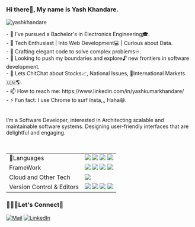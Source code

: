 
### Hi there👋, My name is Yash Khandare. 
<p align="left"> <img src="https://komarev.com/ghpvc/?username=yashkhandare&label=Profile%20views&color=0e75b6&style=flat" alt="yashkhandare" /> </p>
- 🔭 I’ve pursued a Bachelor's in Electronics Engineering🎓. <br>
- 🌱 Tech Enthusiast | Into Web Development💻 | Curious about Data. <br>
- 👯 Crafting elegant code to solve complex problems♾️. <br>
- 🤔 Looking to push my boundaries and explore🔓 new frontiers in software development. <br>
- 💬 Lets ChitChat about Stocks📈, National Issues, 🗽International Markets 🇺🇳🌎. <br>
- 📫 How to reach me: https://www.linkedin.com/in/yashkumarkhandare/ <br>
- ⚡ Fun fact: I use Chrome to surf Insta,,, Haha😄. <br>

<br>

I’m a Software Developer, interested in Architecting scalable and maintainable software systems. Designing user-friendly interfaces that are delightful and engaging. 

<br>

<table>
  <tr>
    <td valign="middle">
      <span>🧬Languages</span>
    </td>
    <td valign="middle">
      <div float="left">
     <img src="https://img.shields.io/badge/C++-%2300599C.svg?style=flat-square&logo=C%2B%2B&logoColor=white"/>
<img src="https://img.shields.io/badge/Python-%233776AB.svg?&style=flat-square&logo=python&logoColor=white"/>
<img src="https://img.shields.io/badge/JavaScript-%233333FF.svg?style=flat-square&logo=javascript&logoColor=white"/>
<img src="https://img.shields.io/badge/SQL-%2333AAEE.svg?style=flat-square&logo=postgresql&logoColor=white"/>
      </div>
    </td>
  </tr>
  <tr>
    <td valign="middle">
      <span>FrameWork</span>
    </td>
    <td valign="middle">
      <div float="left">
        <img src="https://img.shields.io/badge/Node.js-%23333333.svg?style=flat-square&logo=node.js&logoColor=white"/>
        <img src="https://img.shields.io/badge/React-%232053BA.svg?style=flat-square&logo=react&logoColor=white"/>
        <img src="https://img.shields.io/badge/MySQL-%230075BF.svg?style=flat-square&logo=mysql&logoColor=white"/>
<img src="https://img.shields.io/badge/MongoDB-%23132F40.svg?style=flat-square&logo=mongodb&logoColor=white"/>
      </div>
    </td>
  </tr>
  
<tr>
    <td valign="middle">
      <span>Cloud and Other Tech</span>
    </td>
    <td valign="middle">
      <div float="left">
        <img src="https://img.shields.io/badge/AmazonWebServices-%2300A1E0.svg?&style=flat-square&logo=salesforce&logoColor=white"/>
      </div>
    </td>
  </tr>

  <tr>
    <td valign="middle">
      <span>Version Control & Editors</span>
    </td>
    <td valign="middle">
      <div float="left">
        <img src="https://img.shields.io/badge/github-%23121011.svg?style=flat-square&logo=github&logoColor=white"/>
        <img src="https://img.shields.io/badge/Anaconda-%2342B029.svg?&style=flat-square&logo=anaconda&logoColor=white"/>
        <img src="https://img.shields.io/badge/sublime_text-%23575757.svg?style=flat-square&logo=sublime-text&logoColor=important"/>
        <img src="https://img.shields.io/badge/visual_studio_code-%23575757.svg?style=flat-square&logo=visual-studio-code&color=blue&labelColor=blue"/>
      </div>
    </td>
  </tr>
  
</table>


### 🤝🫵🏻Let's Connect🔗

<a href="mailto:yashkumarkhandare@gmail.com">![Mail](https://img.shields.io/badge/Gmail-410093?style=for-the-badge&logo=yahoo&logoColor=white)</a>
<a href="https://www.linkedin.com/in/yashkumarkhandare/">![LinkedIn](https://img.shields.io/badge/linkedin-%230077B5.svg?style=for-the-badge&logo=linkedin&logoColor=white)

